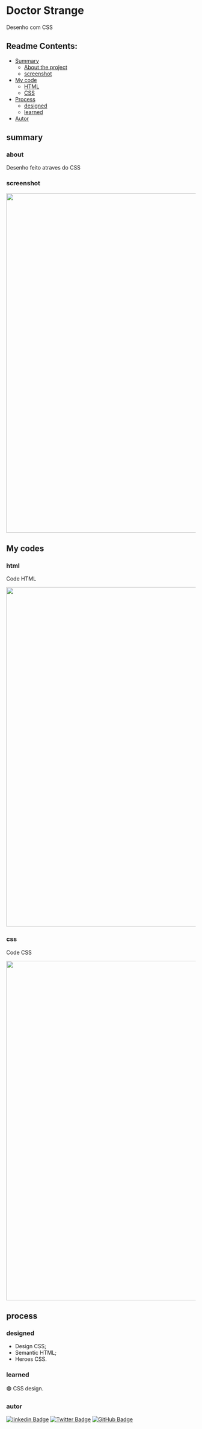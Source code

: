 # Doctor Strange

<p>Desenho com CSS</p>

## Readme Contents:
- [Summary](#summary)
  - [About the project](#about)
  - [screenshot](#screenshot)
- [My code](#codes)
  - [HTML](#html)
  - [CSS](#css)
- [Process](#process)
  - [designed](#designed)
  - [learned](#learned)    
- [Autor](#autor)

## summary

### about

<p>Desenho feito atraves do CSS</p>

### screenshot

<img src="" width="900px"/>

## My codes

### html

<p>Code HTML</p>
<img align="center" src="" width="900px"/>

### css

<p>Code CSS</p>
<img align="center" src="" width="900px"/>

## process

### designed

- Design CSS;
- Semantic HTML;
- Heroes CSS.
 
### learned

🟢 CSS design.

### autor

[![linkedin Badge](https://img.shields.io/badge/Patrick%20Caramico-0077B5?style=for-the-badge&logo=linkedin&logoColor=white&Linkedin&logoColor=white&link=https://www.linkedin.com/in/patrickcaramico)](https://www.linkedin.com/in/patrickcaramico/)
[![Twitter Badge](https://img.shields.io/badge/Caramico%20Patrick-0077B5?style=for-the-badge&logo=twitter&logoColor=white&link=https://twitter.com/CaramicoPatrick)](https://twitter.com/CaramicoPatrick)
[![GitHub Badge](https://img.shields.io/badge/Patrick%20Caramico-0077B5?style=for-the-badge&logo=github&logoColor=white&link=https://github.com/PatrickCaramico)](https://github.com/PatrickCaramico)

  
